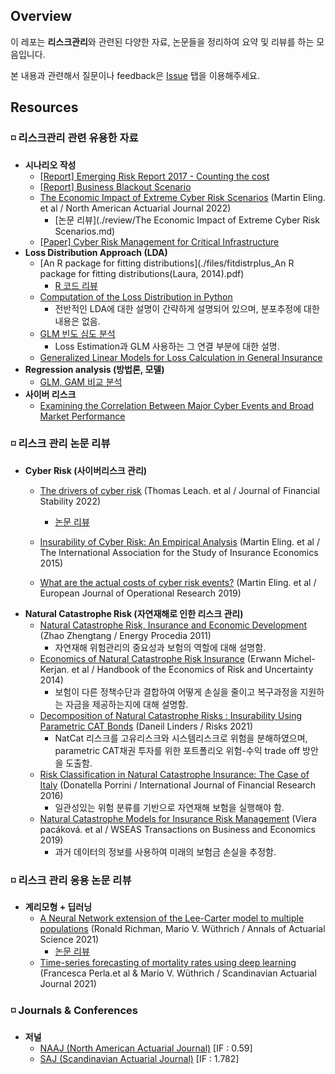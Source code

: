 ## Overview

이 레포는 **리스크관리**와 관련된 다양한 자료, 논문들을 정리하여 요약 및 리뷰를 하는 모음입니다.

본 내용과 관련해서 질문이나 feedback은 [Issue](https://github.com/keywoongbae/all-about-risk-management/issues) 탭을 이용해주세요.

## Resources

### ◽ 리스크관리 관련 유용한 자료

- **시나리오 작성**
  - [[Report] Emerging Risk Report 2017 - Counting the cost](./files/emerging_risk_report_2017.pdf)
  - [[Report] Business Blackout Scenario](./files/business_blackout_scenario.pdf)
  - [The Economic Impact of Extreme Cyber Risk Scenarios](./files/the_economic_impact_of_extreme_cyber_risk_scenarios.pdf) (Martin Eling. et al / North American Actuarial Journal 2022)
    - [논문 리뷰](./review/The Economic Impact of Extreme Cyber Risk Scenarios.md)
  - [[Paper] Cyber Risk Management for Critical Infrastructure](./files/cyber_risk_management_for_critical_infrastructure.pdf)
- **Loss Distribution Approach (LDA)**
  - [An R package for fitting distributions](./files/fitdistrplus_An R package for fitting distributions(Laura, 2014).pdf)
    - [R 코드 리뷰](https://github.com/keywoongbae/all-about-risk-management/blob/main/code/R%20package%20for%20fitting%20distributions.r)
  - [Computation of the Loss Distribution in Python](https://quantatrisk.com/2016/06/05/loss-distribution-operational-risk/)
    - 전반적인 LDA에 대한 설명이 간략하게 설명되어 있으며, 분포추정에 대한 내용은 없음.
  - [GLM 빈도 심도 분석](https://www.kiri.or.kr/pdf/%EC%97%B0%EA%B5%AC%EC%9E%90%EB%A3%8C/%EC%97%B0%EA%B5%AC%EB%B3%B4%EA%B3%A0%EC%84%9C/nre2018-16_02.pdf)
    - Loss Estimation과 GLM 사용하는 그 연결 부분에 대한 설명.
  - [Generalized Linear Models for Loss Calculation in General Insurance](./files/GLM_for_loss_calculation_in_GI.pdf)
- **Regression analysis (방법론, 모델)**
  - [GLM, GAM 비교 분석](https://christophm.github.io/interpretable-ml-book/extend-lm.html)
- **사이버 리스크**
  - [Examining the Correlation Between Major Cyber Events and Broad Market Performance](./files/Sep-2023-Cyber-Report-ILS-Publish.pdf)

### ◽ 리스크 관리 논문 리뷰

- **Cyber Risk (사이버리스크 관리)**
  - [The drivers of cyber risk](./files/Aldasoro_JFS_2022.pdf) (Thomas Leach. et al / Journal of Financial Stability 2022)
    - [논문 리뷰](./review/the_drivers_of_cyber_risk.md) 
  - [Insurability of Cyber Risk: An Empirical Analysis](./files/Biener_IASIE_2015.pdf) (Martin Eling. et al / The International Association for the Study of Insurance Economics 2015)
  
  - [What are the actual costs of cyber risk events?](./files/Eling_EJOR_2019.pdf) (Martin Eling. et al / European Journal of Operational Research 2019)
- **Natural Catastrophe Risk (자연재해로 인한 리스크 관리)**
  - [Natural Catastrophe Risk, Insurance and Economic Development](./files/zhao_procedia.pdf) (Zhao Zhengtang / Energy Procedia 2011)
    - 자연재해 위험관리의 중요성과 보험의 역할에 대해 설명함.
  - [Economics of Natural Catastrophe Risk Insurance](https://www.sciencedirect.com/science/article/abs/pii/B9780444536853000118) (Erwann Michel-Kerjan. et al / Handbook of the Economics of Risk and Uncertainty 2014)
    - 보험이 다른 정책수단과 결합하여 어떻게 손실을 줄이고 복구과정을 지원하는 자금을 제공하는지에 대해 설명함.
  - [Decomposition of Natural Catastrophe Risks : Insurability Using Parametric CAT Bonds](./files/Linders_Risks_2021.pdf) (Daneil Linders / Risks 2021)
    - NatCat 리스크를 고유리스크와 시스템리스크로 위험을 분해하였으며, parametric CAT채권 투자를 위한 포트폴리오 위험-수익 trade off 방안을 도출함.
  - [Risk Classification in Natural Catastrophe Insurance: The Case of Italy](./files/Porrini_IJFR_2016.pdf) (Donatella Porrini / International Journal of Financial Research 2016)
    - 일관성있는 위험 분류를 기반으로 자연재해 보험을 실행해야 함.
  - [Natural Catastrophe Models for Insurance Risk Management](./files/Viera_WSEAS_2019.pdf) (Viera pacáková. et al / WSEAS Transactions on Business and Economics 2019)
    - 과거 데이터의 정보를 사용하여 미래의 보험금 손실을 추정함.

### ◽ 리스크 관리 응용 논문 리뷰

- **계리모형 + 딥러닝**
  - [A Neural Network extension of the Lee-Carter model to multiple populations](./files/Richman_and_Wuthrich_AAS_2021.pdf) (Ronald Richman, Mario V. Wüthrich / Annals of Actuarial Science 2021)
    - [논문 리뷰](https://newindow.tistory.com/319)
  - [Time-series forecasting of mortality rates using deep learning](./files/Perla_et_al_SAJ_2021.pdf) (Francesca Perla.et al & Mario V. Wüthrich / Scandinavian Actuarial Journal 2021)

### ◽ Journals & Conferences

- **저널**
  - [NAAJ (North American Actuarial Journal)](https://www.tandfonline.com/toc/uaaj20/current) [IF : 0.59]
  - [SAJ (Scandinavian Actuarial Journal)](https://www.tandfonline.com/toc/sact20/current) [IF : 1.782]

